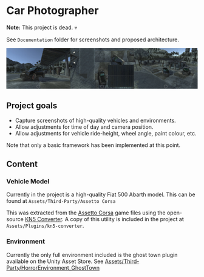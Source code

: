 # Car Photographer

**Note:** This project is dead. 💀

See `Documentation` folder for screenshots and proposed architecture.

![Image](HEADER.jpg)

## Project goals

- Capture screenshots of high-quality vehicles and environments.
- Allow adjustments for time of day and camera position.
- Allow adjustments for vehicle ride-height, wheel angle, paint colour, etc.

Note that only a basic framework has been implemented at this point.

## Content

### Vehicle Model

Currently in the project is a high-quality Fiat 500 Abarth model. This can be found at `Assets/Third-Party/Assetto Corsa`

This was extracted from the [Assetto Corsa](https://store.steampowered.com/app/244210/Assetto_Corsa/) game files using the open-source [KN5 Converter](https://github.com/RaduMC/kn5-converter). A copy of this utility is included in the project at `Assets/Plugins/kn5-converter`.

### Environment

Currently the only full environment included is the ghost town plugin available on the Unity Asset Store. See [Assets/Third-Party/HorrorEnvironment_GhostTown](Assets/Third-Party/HorrorEnvironment_GhostTown/README.md)